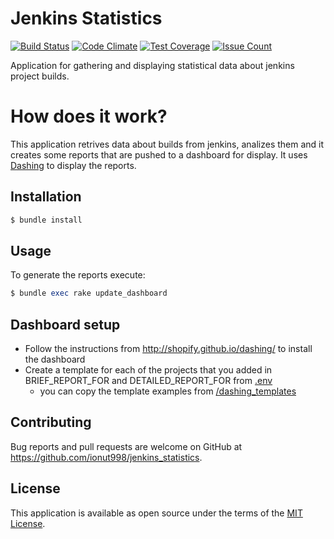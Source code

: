 # Jenkins Statistics

[![Build Status](https://travis-ci.org/ionut998/jenkins_statistics.svg?branch=master)](https://travis-ci.org/ionut998/jenkins_statistics)
[![Code Climate](https://codeclimate.com/github/ionut998/jenkins_statistics/badges/gpa.svg)](https://codeclimate.com/github/ionut998/jenkins_statistics)
[![Test Coverage](https://codeclimate.com/github/ionut998/jenkins_statistics/badges/coverage.svg)](https://codeclimate.com/github/ionut998/jenkins_statistics/coverage)
[![Issue Count](https://codeclimate.com/github/ionut998/jenkins_statistics/badges/issue_count.svg)](https://codeclimate.com/github/ionut998/jenkins_statistics)



Application for gathering and displaying statistical data about jenkins project builds.

# How does it work?
This application retrives data about builds from jenkins, analizes them and it creates some reports that are pushed to a dashboard for display.
It uses [Dashing](http://shopify.github.com/dashing) to display the reports.

## Installation

```ruby
$ bundle install
```

## Usage

To generate the reports execute:

```ruby
$ bundle exec rake update_dashboard
```

## Dashboard setup
  - Follow the instructions from http://shopify.github.io/dashing/ to install the dashboard
  - Create a template for each of the projects that you added in BRIEF_REPORT_FOR and DETAILED_REPORT_FOR from [.env](.env)
    - you can copy the template examples from [/dashing_templates](dashing_templates)

## Contributing

Bug reports and pull requests are welcome on GitHub at https://github.com/ionut998/jenkins_statistics.

## License

This application is available as open source under the terms of the [MIT License](http://opensource.org/licenses/MIT).

